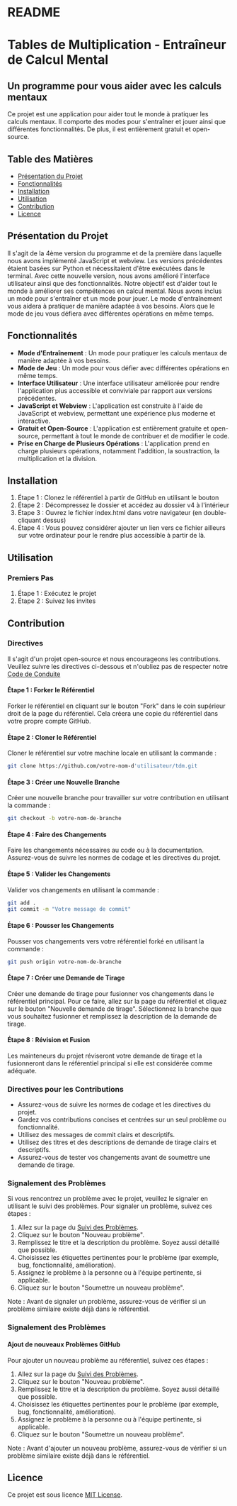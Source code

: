 # README

Tables de Multiplication - Entraîneur de Calcul Mental
================

Un programme pour vous aider avec les calculs mentaux
-------------------

Ce projet est une application pour aider tout le monde à pratiquer les calculs mentaux. Il comporte des modes pour s'entraîner et jouer ainsi que différentes fonctionnalités. De plus, il est entièrement gratuit et open-source.

Table des Matières
-----------------

* [Présentation du Projet](#présentation-du-projet)
* [Fonctionnalités](#fonctionnalités)
* [Installation](#installation)
* [Utilisation](#utilisation)
* [Contribution](#contribution)
* [Licence](#licence)

Présentation du Projet
----------------

Il s'agit de la 4ème version du programme et de la première dans laquelle nous avons implémenté JavaScript et webview. Les versions précédentes étaient basées sur Python et nécessitaient d'être exécutées dans le terminal. Avec cette nouvelle version, nous avons amélioré l'interface utilisateur ainsi que des fonctionnalités. Notre objectif est d'aider tout le monde à améliorer ses compétences en calcul mental. Nous avons inclus un mode pour s'entraîner et un mode pour jouer. Le mode d'entraînement vous aidera à pratiquer de manière adaptée à vos besoins. Alors que le mode de jeu vous défiera avec différentes opérations en même temps.

Fonctionnalités
--------
* **Mode d'Entraînement** : Un mode pour pratiquer les calculs mentaux de manière adaptée à vos besoins.
* **Mode de Jeu** : Un mode pour vous défier avec différentes opérations en même temps.
* **Interface Utilisateur** : Une interface utilisateur améliorée pour rendre l'application plus accessible et conviviale par rapport aux versions précédentes.
* **JavaScript et Webview** : L'application est construite à l'aide de JavaScript et webview, permettant une expérience plus moderne et interactive.
* **Gratuit et Open-Source** : L'application est entièrement gratuite et open-source, permettant à tout le monde de contribuer et de modifier le code.
* **Prise en Charge de Plusieurs Opérations** : L'application prend en charge plusieurs opérations, notamment l'addition, la soustraction, la multiplication et la division.
<!-- * **Difficulté Personnalisable** : L'application permet aux utilisateurs de personnaliser le niveau de difficulté des calculs, la rendant adaptée aux utilisateurs de tous âges et niveaux de compétence. -->
<!-- * **Suivi des Scores** : L'application suit les scores et les progrès de l'utilisateur, fournissant un sentiment d'accomplissement et de motivation pour améliorer. -->

Installation
------------

1. Étape 1 : Clonez le référentiel à partir de GitHub en utilisant le bouton
2. Étape 2 : Décompressez le dossier et accédez au dossier v4 à l'intérieur
3. Étape 3 : Ouvrez le fichier index.html dans votre navigateur (en double-cliquant dessus)
4. Étape 4 : Vous pouvez considérer ajouter un lien vers ce fichier ailleurs sur votre ordinateur pour le rendre plus accessible à partir de là.

Utilisation
-----

### Premiers Pas

1. Étape 1 : Exécutez le projet
2. Étape 2 : Suivez les invites

Contribution
------------

### Directives

Il s'agit d'un projet open-source et nous encourageons les contributions. Veuillez suivre les directives ci-dessous et n'oubliez pas de respecter notre [Code de Conduite](https://github.com/TdM/blob/main/CODE_OF_CONDUCT.md)

#### Étape 1 : Forker le Référentiel

Forker le référentiel en cliquant sur le bouton "Fork" dans le coin supérieur droit de la page du référentiel. Cela créera une copie du référentiel dans votre propre compte GitHub.

#### Étape 2 : Cloner le Référentiel

Cloner le référentiel sur votre machine locale en utilisant la commande :

```bash
git clone https://github.com/votre-nom-d'utilisateur/tdm.git
```

#### Étape 3 : Créer une Nouvelle Branche

Créer une nouvelle branche pour travailler sur votre contribution en utilisant la commande :

```bash
git checkout -b votre-nom-de-branche
```

#### Étape 4 : Faire des Changements

Faire les changements nécessaires au code ou à la documentation. Assurez-vous de suivre les normes de codage et les directives du projet.

#### Étape 5 : Valider les Changements

Valider vos changements en utilisant la commande :

```bash
git add .
git commit -m "Votre message de commit"
```

#### Étape 6 : Pousser les Changements

Pousser vos changements vers votre référentiel forké en utilisant la commande :

```bash
git push origin votre-nom-de-branche
```

#### Étape 7 : Créer une Demande de Tirage

Créer une demande de tirage pour fusionner vos changements dans le référentiel principal. Pour ce faire, allez sur la page du référentiel et cliquez sur le bouton "Nouvelle demande de tirage". Sélectionnez la branche que vous souhaitez fusionner et remplissez la description de la demande de tirage.

#### Étape 8 : Révision et Fusion

Les mainteneurs du projet réviseront votre demande de tirage et la fusionneront dans le référentiel principal si elle est considérée comme adéquate.

### Directives pour les Contributions

* Assurez-vous de suivre les normes de codage et les directives du projet.
* Gardez vos contributions concises et centrées sur un seul problème ou fonctionnalité.
* Utilisez des messages de commit clairs et descriptifs.
* Utilisez des titres et des descriptions de demande de tirage clairs et descriptifs.
* Assurez-vous de tester vos changements avant de soumettre une demande de tirage.

### Signalement des Problèmes

Si vous rencontrez un problème avec le projet, veuillez le signaler en utilisant le suivi des problèmes. Pour signaler un problème, suivez ces étapes :

1. Allez sur la page du [Suivi des Problèmes](https://github.com/joanalnu/tdm/issues).
2. Cliquez sur le bouton "Nouveau problème".
3. Remplissez le titre et la description du problème. Soyez aussi détaillé que possible.
4. Choisissez les étiquettes pertinentes pour le problème (par exemple, bug, fonctionnalité, amélioration).
5. Assignez le problème à la personne ou à l'équipe pertinente, si applicable.
6. Cliquez sur le bouton "Soumettre un nouveau problème".

Note : Avant de signaler un problème, assurez-vous de vérifier si un problème similaire existe déjà dans le référentiel.

### Signalement des Problèmes
#### Ajout de nouveaux Problèmes GitHub

Pour ajouter un nouveau problème au référentiel, suivez ces étapes :

1. Allez sur la page du [Suivi des Problèmes](https://github.com/joanalnu/tdm/issues).
2. Cliquez sur le bouton "Nouveau problème".
3. Remplissez le titre et la description du problème. Soyez aussi détaillé que possible.
4. Choisissez les étiquettes pertinentes pour le problème (par exemple, bug, fonctionnalité, amélioration).
5. Assignez le problème à la personne ou à l'équipe pertinente, si applicable.
6. Cliquez sur le bouton "Soumettre un nouveau problème".

Note : Avant d'ajouter un nouveau problème, assurez-vous de vérifier si un problème similaire existe déjà dans le référentiel.

Licence
-------

Ce projet est sous licence [MIT License](https://github.com/joanalnu/tdm/blob/main/LICENSE.md).